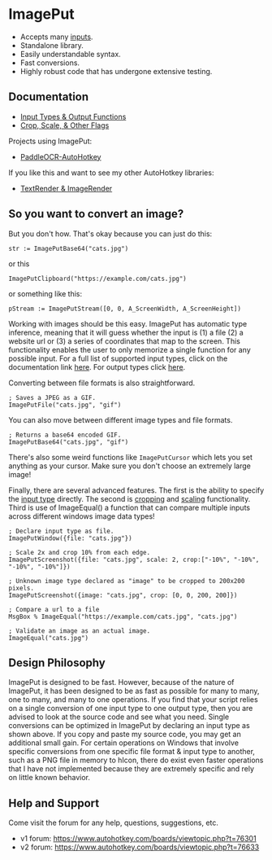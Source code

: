# ImagePut

* Accepts many [inputs](https://github.com/iseahound/ImagePut/wiki/Input-Types-&-Output-Functions#input-types). 
* Standalone library.
* Easily understandable syntax. 
* Fast conversions.
* Highly robust code that has undergone extensive testing. 

## Documentation

* [Input Types & Output Functions](https://github.com/iseahound/ImagePut/wiki/Input-Types-&-Output-Functions)
* [Crop, Scale, & Other Flags](https://github.com/iseahound/ImagePut/wiki/Crop,-Scale,-&-Other-Flags)

Projects using ImagePut:

* [PaddleOCR-AutoHotkey](https://github.com/telppa/PaddleOCR-AutoHotkey)

If you like this and want to see my other AutoHotkey libraries:

* [TextRender & ImageRender](https://github.com/iseahound/TextRender)

## So you want to convert an image?

But you don't how. That's okay because you can just do this:

    str := ImagePutBase64("cats.jpg")

or this

    ImagePutClipboard("https://example.com/cats.jpg")
    
or something like this:

    pStream := ImagePutStream([0, 0, A_ScreenWidth, A_ScreenHeight])
    
Working with images should be this easy. ImagePut has automatic type inference, meaning that it will guess whether the input is (1) a file (2) a website url or (3) a series of coordinates that map to the screen. This functionality enables the user to only memorize a single function for any possible input. For a full list of supported input types, click on the documentation link [here](https://github.com/iseahound/ImagePut/wiki/Input-Types-&-Output-Functions#input-types). For output types click [here](https://github.com/iseahound/ImagePut/wiki/Input-Types-&-Output-Functions#output-functions). 

Converting between file formats is also straightforward. 

    ; Saves a JPEG as a GIF. 
    ImagePutFile("cats.jpg", "gif")
    
You can also move between different image types and file formats. 

    ; Returns a base64 encoded GIF. 
    ImagePutBase64("cats.jpg", "gif")
    
There's also some weird functions like ```ImagePutCursor``` which lets you set anything as your cursor. Make sure you don't choose an extremely large image! 

Finally, there are several advanced features. The first is the ability to specify the [input type](https://github.com/iseahound/ImagePut/wiki/Input-Types-&-Output-Functions#input-types) directly. The second is [cropping](https://github.com/iseahound/ImagePut/wiki/Crop,-Scale,-&-Other-Flags#crop) and [scaling](https://github.com/iseahound/ImagePut/wiki/Crop,-Scale,-&-Other-Flags#scale) functionality. Third is use of ImageEqual() a function that can compare multiple inputs across different windows image data types!

    ; Declare input type as file.
    ImagePutWindow({file: "cats.jpg"})
    
    ; Scale 2x and crop 10% from each edge.
    ImagePutScreenshot({file: "cats.jpg", scale: 2, crop:["-10%", "-10%", "-10%", "-10%"]})
    
    ; Unknown image type declared as "image" to be cropped to 200x200 pixels. 
    ImagePutScreenshot({image: "cats.jpg", crop: [0, 0, 200, 200]})
    
    ; Compare a url to a file
    MsgBox % ImageEqual("https://example.com/cats.jpg", "cats.jpg")
    
    ; Validate an image as an actual image.
    ImageEqual("cats.jpg")

## Design Philosophy

ImagePut is designed to be fast. However, because of the nature of ImagePut, it has been designed to be as fast as possible for many to many, one to many, and many to one operations. If you find that your script relies on a single conversion of one input type to one output type, then you are advised to look at the source code and see what you need. Single conversions can be optimized in ImagePut by declaring an input type as shown above. If you copy and paste my source code, you may get an additional small gain. For certain operations on Windows that involve specific conversions from one specific file format & input type to another, such as a PNG file in memory to hIcon, there do exist even faster operations that I have not implemented because they are extremely specific and rely on little known behavior. 

## Help and Support

Come visit the forum for any help, questions, suggestions, etc.

* v1 forum: https://www.autohotkey.com/boards/viewtopic.php?t=76301
* v2 forum: https://www.autohotkey.com/boards/viewtopic.php?t=76633

